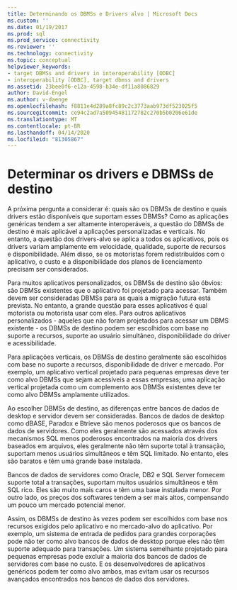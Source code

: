 ```yaml
---
title: Determinando os DBMSs e Drivers alvo | Microsoft Docs
ms.custom: ''
ms.date: 01/19/2017
ms.prod: sql
ms.prod_service: connectivity
ms.reviewer: ''
ms.technology: connectivity
ms.topic: conceptual
helpviewer_keywords:
- target DBMSs and drivers in interoperability [ODBC]
- interoperability [ODBC], target dbmss and drivers
ms.assetid: 23bee0f6-e12a-4598-b34e-df11a8086829
author: David-Engel
ms.author: v-daenge
ms.openlocfilehash: f8811e4d289a8fc89c2c3773aab973df523025f5
ms.sourcegitcommit: ce94c2ad7a50945481172782c270b5b0206e61de
ms.translationtype: MT
ms.contentlocale: pt-BR
ms.lasthandoff: 04/14/2020
ms.locfileid: "81305867"
---
```

# <a name="determining-the-target-dbmss-and-drivers"></a>Determinar os drivers e DBMSs de destino
A próxima pergunta a considerar é: quais são os DBMSs de destino e quais drivers estão disponíveis que suportam esses DBMSs? Como as aplicações genéricas tendem a ser altamente interoperáveis, a questão do DBMSs de destino é mais aplicável a aplicações personalizadas e verticais. No entanto, a questão dos drivers-alvo se aplica a todos os aplicativos, pois os drivers variam amplamente em velocidade, qualidade, suporte de recursos e disponibilidade. Além disso, se os motoristas forem redistribuídos com o aplicativo, o custo e a disponibilidade dos planos de licenciamento precisam ser considerados.  
  
 Para muitos aplicativos personalizados, os DBMSs de destino são óbvios: são DBMSs existentes que o aplicativo foi projetado para acessar. Também devem ser consideradas DBMSs para as quais a migração futura está prevista. No entanto, a grande questão para esses aplicativos é qual motorista ou motorista usar com eles. Para outros aplicativos personalizados - aqueles que não foram projetados para acessar um DBMS existente - os DBMSs de destino podem ser escolhidos com base no suporte a recursos, suporte ao usuário simultâneo, disponibilidade do driver e acessibilidade.  
  
 Para aplicações verticais, os DBMSs de destino geralmente são escolhidos com base no suporte a recursos, disponibilidade de driver e mercado. Por exemplo, um aplicativo vertical projetado para pequenas empresas deve ter como alvo DBMSs que sejam acessíveis a essas empresas; uma aplicação vertical projetada como um complemento aos DBMSs existentes deve ter como alvo DBMSs amplamente utilizados.  
  
 Ao escolher DBMSs de destino, as diferenças entre bancos de dados de desktop e servidor devem ser consideradas. Bancos de dados de desktop como dBASE, Paradox e Btrieve são menos poderosos que os bancos de dados de servidores. Como eles geralmente são acessados através dos mecanismos SQL menos poderosos encontrados na maioria dos drivers baseados em arquivos, eles geralmente não têm suporte total à transação, suportam menos usuários simultâneos e têm SQL limitado. No entanto, eles são baratos e têm uma grande base instalada.  
  
 Bancos de dados de servidores como Oracle, DB2 e SQL Server fornecem suporte total a transações, suportam muitos usuários simultâneos e têm SQL rico. Eles são muito mais caros e têm uma base instalada menor. Por outro lado, os preços dos softwares tendem a ser mais altos, compensando um pouco um mercado potencial menor.  
  
 Assim, os DBMSs de destino às vezes podem ser escolhidos com base nos recursos exigidos pelo aplicativo e no mercado-alvo do aplicativo. Por exemplo, um sistema de entrada de pedidos para grandes corporações pode não ter como alvo bancos de dados de desktop porque eles não têm suporte adequado para transações. Um sistema semelhante projetado para pequenas empresas pode excluir a maioria dos bancos de dados de servidores com base no custo. E os desenvolvedores de aplicativos genéricos podem ter como alvo ambos, mas evitam usar os recursos avançados encontrados nos bancos de dados dos servidores.
